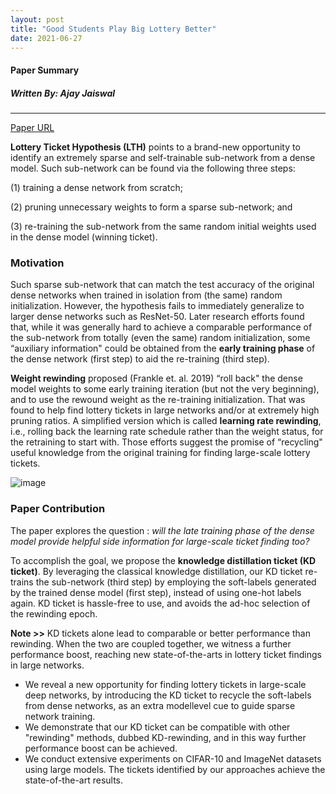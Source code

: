 ```yaml
---
layout: post
title: "Good Students Play Big Lottery Better"
date: 2021-06-27
---
```


#### Paper Summary
##### Written By: Ajay Jaiswal
------------------
[Paper URL](https://arxiv.org/pdf/2101.03255.pdf)

**Lottery Ticket Hypothesis (LTH)** points to a brand-new opportunity to identify an extremely sparse and self-trainable sub-network from a dense model. Such sub-network can be found via the following three steps: 

(1) training a dense network from scratch; 

(2) pruning unnecessary weights to form a sparse sub-network; and 

(3) re-training the sub-network from the same random initial weights used in the dense model (winning ticket). 

### Motivation

Such sparse sub-network that can match the test accuracy of the original dense networks when trained in isolation from (the same) random initialization. However, the hypothesis fails to immediately generalize to larger dense networks such as ResNet-50. Later research efforts found that, while it was generally hard to achieve a comparable performance of the sub-network from totally (even the same) random initialization, some “auxiliary information" could be obtained from the **early training phase** of the dense network (first step) to aid the re-training (third step).

**Weight rewinding** proposed (Frankle et. al. 2019) “roll back" the dense model weights to some early training iteration (but not the very beginning), and to use the rewound weight as the re-training initialization. That was found to help find lottery tickets in large networks and/or at extremely high pruning ratios. A simplified version which is called **learning rate rewinding**, i.e., rolling back the learning rate schedule rather than the weight status, for the retraining to start with. Those efforts suggest the promise of “recycling" useful knowledge from the original training for finding large-scale lottery tickets.

![image](https://user-images.githubusercontent.com/6660499/123561532-80ab0c80-d76e-11eb-8f40-3a221e4a66d6.png)


### Paper Contribution

The paper explores the question : *will the late training phase of the dense model provide helpful side information for large-scale ticket finding too?*

To accomplish the goal, we propose the **knowledge distillation ticket (KD ticket)**. By leveraging the classical knowledge distillation, our KD ticket re-trains the sub-network (third step) by employing the soft-labels generated by the trained dense model (first step), instead of using one-hot labels again. KD ticket is hassle-free to use, and avoids the ad-hoc selection of the rewinding epoch.

**Note >>** KD tickets alone lead to comparable or better performance than rewinding. When the two are coupled together, we witness a further performance boost, reaching new state-of-the-arts in lottery ticket findings in large networks.

* We reveal a new opportunity for finding lottery tickets in large-scale deep networks, by introducing the KD ticket to recycle the soft-labels from dense networks, as an extra modellevel cue to guide sparse network training.
* We demonstrate that our KD ticket can be compatible with other "rewinding" methods, dubbed KD-rewinding, and in this way further performance boost can be achieved.
* We conduct extensive experiments on CIFAR-10 and ImageNet datasets using large models. The tickets identified by our approaches achieve the state-of-the-art results.

